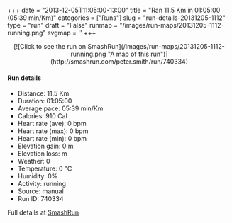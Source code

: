 +++
date = "2013-12-05T11:05:00-13:00"
title = "Ran 11.5 Km in 01:05:00 (05:39 min/Km)"
categories = ["Runs"]
slug = "run-details-20131205-1112"
type = "run"
draft = "False"
runmap = "/images/run-maps/20131205-1112-running.png"
svgmap = '<polyline points="">'
+++



<!--more-->

<center>
[![Click to see the run on SmashRun](/images/run-maps/20131205-1112-running.png "A map of this run")](http://smashrun.com/peter.smith/run/740334)
</center>

#### Run details

* Distance: 11.5 Km
* Duration: 01:05:00
* Average pace: 05:39 min/Km
* Calories: 910 Cal
* Heart rate (ave): 0 bpm
* Heart rate (max): 0 bpm
* Heart rate (min): 0 bpm
* Elevation gain: 0 m
* Elevation loss:  m
* Weather: 0
* Temperature: 0 &deg;C
* Humidity: 0%
* Activity: running
* Source: manual
* Run ID: 740334

Full details at [SmashRun](http://smashrun.com/peter.smith/run/740334)